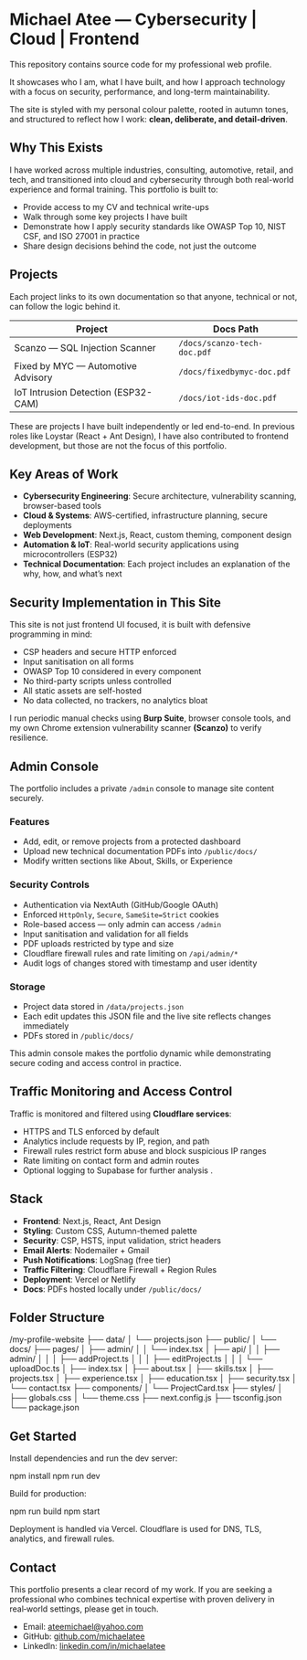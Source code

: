 # Michael Atee — Cybersecurity | Cloud | Frontend 

This repository contains source code for my professional web profile.

It showcases who I am, what I have built, and how I approach technology with a focus on security, performance, and long-term maintainability.

The site is styled with my personal colour palette, rooted in autumn tones, and structured to reflect how I work: **clean, deliberate, and detail-driven**.



## Why This Exists

I have worked across multiple industries, consulting, automotive, retail, and tech, and transitioned into cloud and cybersecurity through both real-world experience and formal training. This portfolio is built to:

- Provide access to my CV and technical write-ups  
- Walk through some key projects I have built  
- Demonstrate how I apply security standards like OWASP Top 10, NIST CSF, and ISO 27001 in practice  
- Share design decisions behind the code, not just the outcome



## Projects

Each project links to its own documentation so that anyone, technical or not, can follow the logic behind it.

| Project                              | Docs Path                     |
|--------------------------------------|-------------------------------|
| Scanzo — SQL Injection Scanner       | `/docs/scanzo-tech-doc.pdf`   |
| Fixed by MYC — Automotive Advisory   | `/docs/fixedbymyc-doc.pdf`    |
| IoT Intrusion Detection (ESP32-CAM)  | `/docs/iot-ids-doc.pdf`       |

These are projects I have built independently or led end-to-end. In previous roles like Loystar (React + Ant Design), I have also contributed to frontend development, but those are not the focus of this portfolio.



## Key Areas of Work

- **Cybersecurity Engineering**: Secure architecture, vulnerability scanning, browser-based tools  
- **Cloud & Systems**: AWS-certified, infrastructure planning, secure deployments  
- **Web Development**: Next.js, React, custom theming, component design  
- **Automation & IoT**: Real-world security applications using microcontrollers (ESP32)  
- **Technical Documentation**: Each project includes an explanation of the why, how, and what’s next



## Security Implementation in This Site

This site is not just frontend UI focused, it is built with defensive programming in mind:

- CSP headers and secure HTTP enforced  
- Input sanitisation on all forms  
- OWASP Top 10 considered in every component  
- No third-party scripts unless controlled  
- All static assets are self-hosted  
- No data collected, no trackers, no analytics bloat

I run periodic manual checks using **Burp Suite**, browser console tools, and my own Chrome extension vulnerability scanner **(Scanzo)** to verify resilience.



## Admin Console

The portfolio includes a private `/admin` console to manage site content securely.  



### Features
- Add, edit, or remove projects from a protected dashboard  
- Upload new technical documentation PDFs into `/public/docs/`  
- Modify written sections like About, Skills, or Experience  



### Security Controls
- Authentication via NextAuth (GitHub/Google OAuth)  
- Enforced `HttpOnly`, `Secure`, `SameSite=Strict` cookies  
- Role-based access — only admin can access `/admin`  
- Input sanitisation and validation for all fields  
- PDF uploads restricted by type and size  
- Cloudflare firewall rules and rate limiting on `/api/admin/*`  
- Audit logs of changes stored with timestamp and user identity  



### Storage
- Project data stored in `/data/projects.json`  
- Each edit updates this JSON file and the live site reflects changes immediately  
- PDFs stored in `/public/docs/`  

This admin console makes the portfolio dynamic while demonstrating secure coding and access control in practice.  



## Traffic Monitoring and Access Control

Traffic is monitored and filtered using **Cloudflare services**:  

- HTTPS and TLS enforced by default  
- Analytics include requests by IP, region, and path  
- Firewall rules restrict form abuse and block suspicious IP ranges  
- Rate limiting on contact form and admin routes  
- Optional logging to Supabase for further analysis .



## Stack

- **Frontend**: Next.js, React, Ant Design  
- **Styling**: Custom CSS, Autumn-themed palette  
- **Security**: CSP, HSTS, input validation, strict headers  
- **Email Alerts**: Nodemailer + Gmail  
- **Push Notifications**: LogSnag (free tier)  
- **Traffic Filtering**: Cloudflare Firewall + Region Rules  
- **Deployment**: Vercel or Netlify  
- **Docs**: PDFs hosted locally under `/public/docs/`



## Folder Structure

/my-profile-website
├── data/
│   └── projects.json 
├── public/
│ └── docs/ 
├── pages/
│ ├── admin/ 
│ │ └── index.tsx
│ ├── api/
│ │ ├── admin/ 
│ │ │ ├── addProject.ts
│ │ │ ├── editProject.ts
│ │ │ └── uploadDoc.ts
│ ├── index.tsx
│ ├── about.tsx
│ ├── skills.tsx
│ ├── projects.tsx
│ ├── experience.tsx
│ ├── education.tsx
│ ├── security.tsx
│ └── contact.tsx
├── components/
│ └── ProjectCard.tsx
├── styles/
│ ├── globals.css
│ └── theme.css
├── next.config.js
├── tsconfig.json
└── package.json



## Get Started

Install dependencies and run the dev server:

npm install
npm run dev

Build for production:

npm run build
npm start

Deployment is handled via Vercel. Cloudflare is used for DNS, TLS, analytics, and firewall rules.  



## Contact

This portfolio presents a clear record of my work. If you are seeking a professional who combines technical expertise with proven delivery in real‑world settings, please get in touch.

- Email: ateemichael@yahoo.com  
- GitHub: [github.com/michaelatee](https://github.com/michaelatee)  
- LinkedIn: [linkedin.com/in/michaelatee](https://linkedin.com/in/michaelatee)
